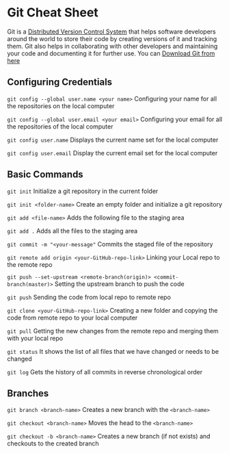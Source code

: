 # Git Cheat Sheet
 Git is a [Distributed Version Control System](https://git-scm.com/book/en/v2/Getting-Started-About-Version-Control#_distributed_version_control_systems) that helps software developers around the world to store their code by creating versions of it and tracking them. Git also helps in collaborating with other developers and maintaining your code and documenting it for further use. You can [Download Git from here](https://git-scm.com/downloads)

## Configuring Credentials

`git config --global user.name <your name>`
Configuring your name for all the repositories on the local computer

`git config --global user.email <your email>`
Configuring your email for all the repositories of the local computer

`git config user.name`
Displays the current name set for the local computer

`git config user.email`
Display the current email set for the local computer

## Basic Commands

`git init`
Initialize a git repository in the current folder

`git init <folder-name>`
Create an empty folder and initialize a git repository

`git add <file-name>`
Adds the following file to the staging area

`git add .`
Adds all the files to the staging area

`git commit -m "<your-message"`
Commits the staged file of the repository

`git remote add origin <your-GitHub-repo-link>`
Linking your Local repo to the remote repo

`git push --set-upstream <remote-branch(origin)> <commit-branch(master)>`
Setting the upstream branch to push the code

`git push`
Sending the code from local repo to remote repo

`git clone <your-GitHub-repo-link>`
Creating a new folder and copying the code from remote repo
to your local computer

`git pull`
Getting the new changes from the remote repo and merging
them with your local repo

`git status`
It shows the list of all files  that we have changed or needs to be changed 

`git log` 
Gets the history of all commits in reverse chronological order

## Branches

`git branch <branch-name>`
Creates a new branch with the `<branch-name>`

`git checkout <branch-name>`
Moves the head to the `<branch-name>`

`git checkout -b <branch-name>`
Creates a new branch (if not exists) and checkouts to the created branch

<!-- ## Collaborating with others
`git fetch` 
`git log --remotes` -->
